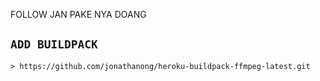FOLLOW JAN PAKE NYA DOANG


## `ADD BUILDPACK`

```
> https://github.com/jonathanong/heroku-buildpack-ffmpeg-latest.git
```

